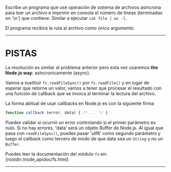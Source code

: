 Escribe un programa que use operación de sistema de archivos asíncrona para leer un archivo e imprimir en consola el número de líneas (terminadas en '\n') que contiene. Similar a  ejecutar `cat file | wc -l`.

El programa recibirá la ruta al archivo como único argumento.

----------------------------------------------------------------------
# PISTAS

La resolución es similar al problema anterior pero esta vez usaremos **the Node.js way**: asíncronicamente (async).

Vamos a sustituir `fs.readFileSync()` por `fs.readFile()` y en lugar de esperar que retorne un valor, vamos a tener que procesar el resultado con una función de callback que se invoca al terminar la lectura del archivo.

La forma abitual de usar callbacks en Node.js es con la siguiente firma:

```js
function callback (error, data) { /* ... */ }
```

Puedes validar si ocurrió un error controlando si el primer parámetro es nulo. Si no hay errores, 'data' será un objeto Buffer de Node.js. 
Al igual que pasa con `readFileSync()`, puedes pasar 'utf8' como segundo parámetro y luego el callback como tercero de modo de que data sea un `String` y no un `Buffer`.

Puedes leer la documentación del módulo `fs` en:
  {rootdir:/node_apidoc/fs.html}

----------------------------------------------------------------------
